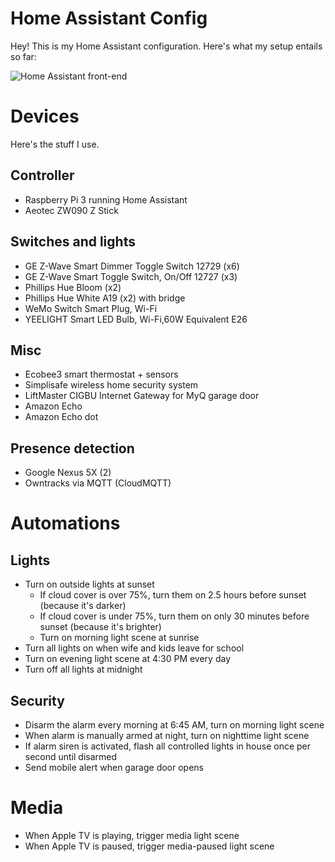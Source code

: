 # Home Assistant Config

Hey! This is my Home Assistant configuration. Here's what my setup entails so far:

![Home Assistant front-end](http://i.imgur.com/buFzIfi.png)

# Devices

Here's the stuff I use.

## Controller
* Raspberry Pi 3 running Home Assistant
* Aeotec ZW090 Z Stick

## Switches and lights
* GE Z-Wave Smart Dimmer Toggle Switch 12729 (x6)
* GE Z-Wave Smart Toggle Switch, On/Off 12727 (x3)
* Phillips Hue Bloom (x2)
* Phillips Hue White A19 (x2) with bridge
* WeMo Switch Smart Plug, Wi-Fi
* YEELIGHT Smart LED Bulb, Wi-Fi,60W Equivalent E26

## Misc
* Ecobee3 smart thermostat + sensors
* Simplisafe wireless home security system
* LiftMaster CIGBU Internet Gateway for MyQ garage door
* Amazon Echo
* Amazon Echo dot

## Presence detection
* Google Nexus 5X (2)
* Owntracks via MQTT (CloudMQTT)

# Automations

## Lights

* Turn on outside lights at sunset
  - If cloud cover is over 75%, turn them on 2.5 hours before sunset (because it's darker)
  - If cloud cover is under 75%, turn them on only 30 minutes before sunset (because it's brighter)
  - Turn on morning light scene at sunrise
* Turn all lights on when wife and kids leave for school
* Turn on evening light scene at 4:30 PM every day
* Turn off all lights at midnight

## Security
* Disarm the alarm every morning at 6:45 AM, turn on morning light scene
* When alarm is manually armed at night, turn on nighttime light scene
* If alarm siren is activated, flash all controlled lights in house once per second until disarmed
* Send mobile alert when garage door opens

# Media

* When Apple TV is playing, trigger media light scene
* When Apple TV is paused, trigger media-paused light scene
